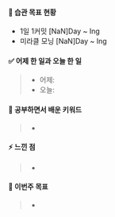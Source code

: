 #### 🐎 습관 목표 현황

-   1일 1커밋 [NaN]Day ~ Ing
-   미라클 모닝 [NaN]Day ~ Ing

#### ✅ 어제 한 일과 오늘 한 일 
> - 어제:   
> - 오늘:  

#### 🤔 공부하면서 배운 키워드

> -

#### ⚡ 느낀 점

> -

#### 🎯 이번주 목표

> -

